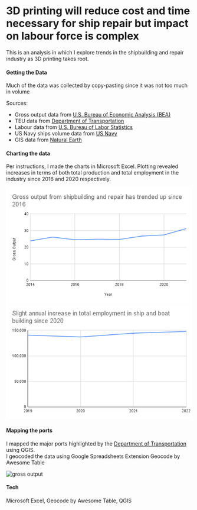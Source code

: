 # 3D printing will reduce cost and time necessary for ship repair but impact on labour force is complex

This is an analysis in which I explore trends in the shipbuilding and repair industry as 3D printing takes root. <br/>

#### Getting the Data

Much of the data was collected by copy-pasting since it was not too much in volume <br/>

Sources: 
* Gross output data from [U.S. Bureau of Economic Analysis (BEA)](https://apps.bea.gov/iTable/?reqid=150&step=2&isuri=1&categories=ugdpxind#eyJhcHBpZCI6MTUwLCJzdGVwcyI6WzEsMiwzXSwiZGF0YSI6W1siY2F0ZWdvcmllcyIsIkdkcHhJbmQiXSxbIlRhYmxlX0xpc3QiLCIyMzciXV19)<br/>
* TEU data from [Department of Transportation](https://explore.dot.gov/views/MonthlyContainerPortTEUs/TEUs?%3Aembed=y&%3AisGuestRedirectFromVizportal=y)<br/>
* Labour data from [U.S. Bureau of Labor Statistics](https://www.bls.gov/oes/current/naics4_336600.htm)<br/>
* US Navy ships volume data from [US Navy](https://www.secnav.navy.mil/fmc/fmb/Documents/24pres/Budget_Highlights_Book.pdf)<br/>
* GIS data from [Natural Earth](https://www.naturalearthdata.com/downloads/)<br/>

#### Charting the data

Per instructions, I made the charts in Microsoft Excel. Plotting revealed increases in terms of both total production and total employment in the industry since 2016 and 2020 respectively. 

![gross output](/Gross%20output%20from%20shipbuilding%20and%20repair%20has%20trended%20up%20since%202016.png)
![employment](/Slight%20annual%20increase%20in%20total%20employment%20in%20ship%20and%20boat%20building%20since%202020.png)

#### Mapping the ports
I mapped the major ports highlighted by the [Department of Transportation](https://explore.dot.gov/views/MonthlyContainerPortTEUs/TEUs?%3Aembed=y&%3AisGuestRedirectFromVizportal=y) using QGIS. <br/>
I geocoded the data using Google Spreadsheets Extension Geocode by Awesome Table

![gross output](/another_us_port.png)

#### Tech
Microsoft Excel, Geocode by Awesome Table, QGIS

